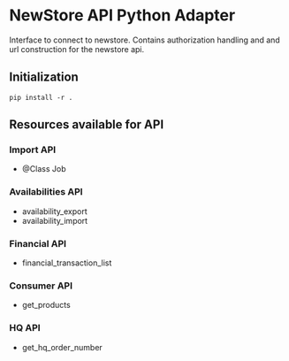# NewStore API Python Adapter
Interface to connect to newstore. Contains authorization handling and
and url construction for the newstore api.

## Initialization
`pip install -r .`


## Resources available for API
### Import API
- @Class Job

### Availabilities API
- availability_export
- availability_import

### Financial API
- financial_transaction_list

### Consumer API
- get_products

### HQ API
- get_hq_order_number
